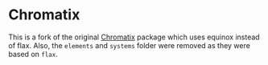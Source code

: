 # Chromatix

This is a fork of the original [Chromatix](https://github.com/chromatix-team/chromatix) package which uses equinox instead of flax. Also, the `elements` and `systems` folder were removed as they were based on `flax`.
